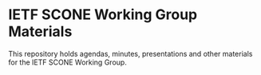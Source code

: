 # IETF SCONE Working Group Materials

This repository holds agendas, minutes, presentations and other materials for the IETF SCONE Working Group.
